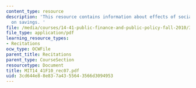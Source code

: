 ```yaml
---
content_type: resource
description: 'This resource contains information about effects of social security
  on savings. '
file: /media/courses/14-41-public-finance-and-public-policy-fall-2010/3cd644e88e837a4355643566d3094953_MIT14_41F10_rec07.pdf
file_type: application/pdf
learning_resource_types:
- Recitations
ocw_type: OCWFile
parent_title: Recitations
parent_type: CourseSection
resourcetype: Document
title: MIT14_41F10_rec07.pdf
uid: 3cd644e8-8e83-7a43-5564-3566d3094953
---
```


